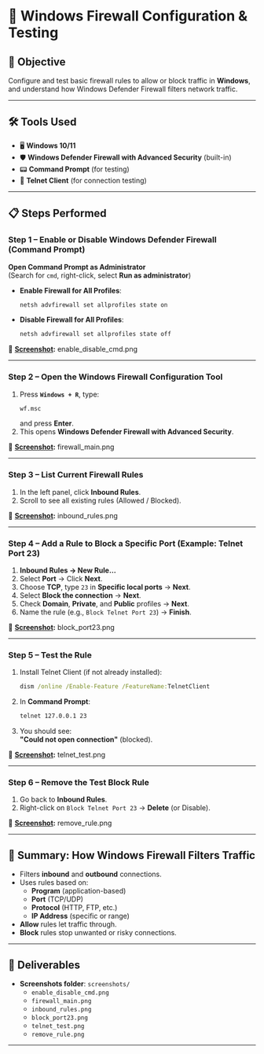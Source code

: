 # 🔐 Windows Firewall Configuration & Testing 

## 🎯 Objective
Configure and test basic firewall rules to allow or block traffic in **Windows**, and understand how Windows Defender Firewall filters network traffic.

---

## 🛠 Tools Used
- 🖥️ **Windows 10/11**
- 🛡️ **Windows Defender Firewall with Advanced Security** (built-in)
- 📟 **Command Prompt** (for testing)
- 🔌 **Telnet Client** (for connection testing)

---

## 📋 Steps Performed

### **Step 1 – Enable or Disable Windows Defender Firewall (Command Prompt)**

**Open Command Prompt as Administrator**  
(Search for `cmd`, right-click, select **Run as administrator**)

- **Enable Firewall for All Profiles**:
    ```cmd
    netsh advfirewall set allprofiles state on
    ```

- **Disable Firewall for All Profiles**:
    ```cmd
    netsh advfirewall set allprofiles state off
    ```

📸 **[Screenshot](screenshots/enable_disable_cmd.png):** enable_disable_cmd.png

---

### **Step 2 – Open the Windows Firewall Configuration Tool**
1. Press **`Windows + R`**, type:
    ```cmd
    wf.msc
    ```
    and press **Enter**.
2. This opens **Windows Defender Firewall with Advanced Security**.

📸 **[Screenshot](screenshots/firewall_main.png):** firewall_main.png

---

### **Step 3 – List Current Firewall Rules**
1. In the left panel, click **Inbound Rules**.
2. Scroll to see all existing rules (Allowed / Blocked).

📸 **[Screenshot](screenshots/inbound_rules.png):** inbound_rules.png

---

### **Step 4 – Add a Rule to Block a Specific Port (Example: Telnet Port 23)**
1. **Inbound Rules → New Rule…**
2. Select **Port** → Click **Next**.
3. Choose **TCP**, type `23` in **Specific local ports** → **Next**.
4. Select **Block the connection** → **Next**.
5. Check **Domain**, **Private**, and **Public** profiles → **Next**.
6. Name the rule (e.g., `Block Telnet Port 23`) → **Finish**.

📸 **[Screenshot](screenshots/block_port23.png):** block_port23.png

---

### **Step 5 – Test the Rule**
1. Install Telnet Client (if not already installed):
    ```cmd
    dism /online /Enable-Feature /FeatureName:TelnetClient
    ```
2. In **Command Prompt**:
    ```cmd
    telnet 127.0.0.1 23
    ```
3. You should see:  
   **"Could not open connection"** (blocked).

📸 **[Screenshot](screenshots/telnet_test.png):** telnet_test.png

---

### **Step 6 – Remove the Test Block Rule**
1. Go back to **Inbound Rules**.
2. Right-click on `Block Telnet Port 23` → **Delete** (or Disable).

📸 **[Screenshot](screenshots/remove_rule.png):** remove_rule.png

---

## 📜 Summary: How Windows Firewall Filters Traffic
- Filters **inbound** and **outbound** connections.
- Uses rules based on:
  - **Program** (application-based)
  - **Port** (TCP/UDP)
  - **Protocol** (HTTP, FTP, etc.)
  - **IP Address** (specific or range)
- **Allow** rules let traffic through.
- **Block** rules stop unwanted or risky connections.

---

## 📂 Deliverables
- **Screenshots folder**: `screenshots/`
  - `enable_disable_cmd.png`
  - `firewall_main.png`
  - `inbound_rules.png`
  - `block_port23.png`
  - `telnet_test.png`
  - `remove_rule.png`


---

